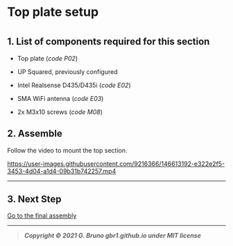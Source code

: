 # Top plate setup

# 

## 1. List of components required for this section

- Top plate (*code P02*)

- UP Squared, previously configured

- Intel Realsense D435/D435i (*code E02*)

- SMA WiFi antenna (*code E03*)

- 2x M3x10 screws (*code M08*)

## 2. Assemble

Follow the video to mount the top section.

https://user-images.githubusercontent.com/9216366/146613192-e322e2f5-3453-4d04-a1d4-09b31b742257.mp4

---

## 3. Next Step

[Go to the final assembly](4_final_assembly.md)

---

> ***Copyright © 2021 G. Bruno gbr1.github.io under MIT license***
